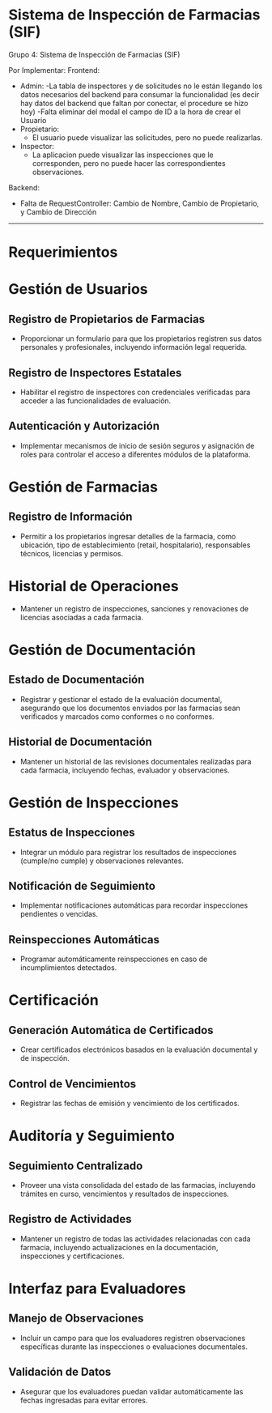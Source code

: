 # Sistema de Inspección de Farmacias (SIF)

Grupo 4: Sistema de Inspección de Farmacias (SIF)

Por Implementar:
Frontend:
- Admin:
  -La tabla de inspectores y de solicitudes no le están llegando los datos necesarios del backend para consumar la funcionalidad (es decir hay datos del backend que faltan por conectar, el procedure se hizo hoy)
  -Falta eliminar del modal el campo de ID a la hora de crear el Usuario
- Propietario:
  - El usuario puede visualizar las solicitudes, pero no puede realizarlas.
- Inspector:
  - La aplicacion puede visualizar las inspecciones que le corresponden, pero no puede hacer las correspondientes observaciones.

Backend:
  - Falta de RequestController: Cambio de Nombre, Cambio de Propietario, y Cambio de Dirección
----- 

# Requerimientos

# Gestión de Usuarios

## Registro de Propietarios de Farmacias
- Proporcionar un formulario para que los propietarios registren sus datos personales y profesionales, incluyendo información legal requerida.

## Registro de Inspectores Estatales
- Habilitar el registro de inspectores con credenciales verificadas para acceder a las funcionalidades de evaluación.

## Autenticación y Autorización
- Implementar mecanismos de inicio de sesión seguros y asignación de roles para controlar el acceso a diferentes módulos de la plataforma.

# Gestión de Farmacias

## Registro de Información
- Permitir a los propietarios ingresar detalles de la farmacia, como ubicación, tipo de establecimiento (retail, hospitalario), responsables técnicos, licencias y permisos.

# Historial de Operaciones
- Mantener un registro de inspecciones, sanciones y renovaciones de licencias asociadas a cada farmacia.

# Gestión de Documentación

## Estado de Documentación
- Registrar y gestionar el estado de la evaluación documental, asegurando que los documentos enviados por las farmacias sean verificados y marcados como conformes o no conformes.

## Historial de Documentación
- Mantener un historial de las revisiones documentales realizadas para cada farmacia, incluyendo fechas, evaluador y observaciones.

# Gestión de Inspecciones

## Estatus de Inspecciones
- Integrar un módulo para registrar los resultados de inspecciones (cumple/no cumple) y observaciones relevantes.

## Notificación de Seguimiento
- Implementar notificaciones automáticas para recordar inspecciones pendientes o vencidas.

## Reinspecciones Automáticas
- Programar automáticamente reinspecciones en caso de incumplimientos detectados.

# Certificación

## Generación Automática de Certificados
- Crear certificados electrónicos basados en la evaluación documental y de inspección.

## Control de Vencimientos
- Registrar las fechas de emisión y vencimiento de los certificados.

# Auditoría y Seguimiento

## Seguimiento Centralizado
- Proveer una vista consolidada del estado de las farmacias, incluyendo trámites en curso, vencimientos y resultados de inspecciones.

## Registro de Actividades
- Mantener un registro de todas las actividades relacionadas con cada farmacia, incluyendo actualizaciones en la documentación, inspecciones y certificaciones.

# Interfaz para Evaluadores

## Manejo de Observaciones
- Incluir un campo para que los evaluadores registren observaciones específicas durante las inspecciones o evaluaciones documentales.

## Validación de Datos
- Asegurar que los evaluadores puedan validar automáticamente las fechas ingresadas para evitar errores.








